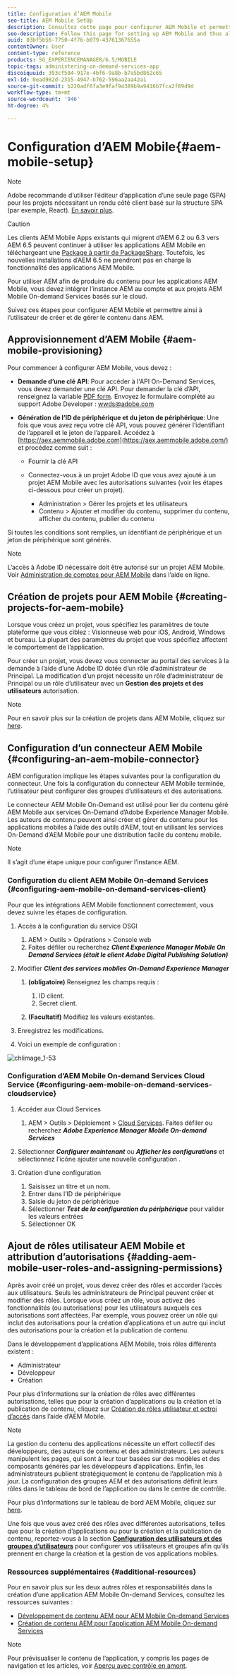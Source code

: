```yaml
---
title: Configuration d’AEM Mobile
seo-title: AEM Mobile SetUp
description: Consultez cette page pour configurer AEM Mobile et permettre ainsi à l’utilisateur de créer et de gérer le contenu dans AEM. Cette page fournit des informations sur l’intégration de l’instance AEM avec le ou les comptes et projets AEM Mobile On-demand Services basés sur le cloud.
seo-description: Follow this page for setting up AEM Mobile and thus allowing the user to create and manage the content within AEM. This page provides information on integrating the AEM instance with the cloud-based AEM Mobile On-Demand Services account and project(s).
uuid: 03bf5b56-7750-4f76-b079-43761367655a
contentOwner: User
content-type: reference
products: SG_EXPERIENCEMANAGER/6.5/MOBILE
topic-tags: administering-on-demand-services-app
discoiquuid: 393cf504-917e-4bf6-9a8b-b7a5bd862c65
exl-id: 0ead982d-2315-4947-b762-596aa2aa42a1
source-git-commit: b220adf6fa3e9faf94389b9a9416b7fca2f89d9d
workflow-type: tm+mt
source-wordcount: '946'
ht-degree: 4%

---
```


# Configuration d’AEM Mobile{#aem-mobile-setup}

>[!NOTE]
>
>Adobe recommande d’utiliser l’éditeur d’application d’une seule page (SPA) pour les projets nécessitant un rendu côté client basé sur la structure SPA (par exemple, React). [En savoir plus](/help/sites-developing/spa-overview.md).

>[!CAUTION]
>
>Les clients AEM Mobile Apps existants qui migrent d’AEM 6.2 ou 6.3 vers AEM 6.5 peuvent continuer à utiliser les applications AEM Mobile en téléchargeant une [Package à partir de PackageShare](https://www.adobeaemcloud.com/content/marketplace/marketplaceProxy.html?packagePath=/content/companies/public/adobe/packages/cq640/compatpack/aem-mobile-package). Toutefois, les nouvelles installations d’AEM 6.5 ne prendront pas en charge la fonctionnalité des applications AEM Mobile.

Pour utiliser AEM afin de produire du contenu pour les applications AEM Mobile, vous devez intégrer l’instance AEM au compte et aux projets AEM Mobile On-demand Services basés sur le cloud.

Suivez ces étapes pour configurer AEM Mobile et permettre ainsi à l’utilisateur de créer et de gérer le contenu dans AEM.

## Approvisionnement d’AEM Mobile {#aem-mobile-provisioning}

Pour commencer à configurer AEM Mobile, vous devez :

* **Demande d’une clé API**: Pour accéder à l&#39;API On-Demand Services, vous devez demander une clé API. Pour demander la clé d’API, renseignez la variable [PDF form](https://helpx.adobe.com/digital-publishing-solution/help/integrating-dps.html). Envoyez le formulaire complété au support Adobe Developer : [wwds@adobe.com](mailto:wwds@adobe.com)

* **Génération de l’ID de périphérique et du jeton de périphérique**: Une fois que vous avez reçu votre clé API, vous pouvez générer l’identifiant de l’appareil et le jeton de l’appareil. Accédez à [https://aex.aemmobile.adobe.com](https://aex.aemmobile.adobe.com/) et procédez comme suit :

   * Fournir la clé API
   * Connectez-vous à un projet Adobe ID que vous avez ajouté à un projet AEM Mobile avec les autorisations suivantes (voir les étapes ci-dessous pour créer un projet).

      * Administration > Gérer les projets et les utilisateurs
      * Contenu > Ajouter et modifier du contenu, supprimer du contenu, afficher du contenu, publier du contenu

Si toutes les conditions sont remplies, un identifiant de périphérique et un jeton de périphérique sont générés.

>[!NOTE]
>
>L’accès à Adobe ID nécessaire doit être autorisé sur un projet AEM Mobile. Voir [Administration de comptes pour AEM Mobile](https://helpx.adobe.com/digital-publishing-solution/help/account-admin-dps.html) dans l’aide en ligne.

## Création de projets pour AEM Mobile {#creating-projects-for-aem-mobile}

Lorsque vous créez un projet, vous spécifiez les paramètres de toute plateforme que vous ciblez : Visionneuse web pour iOS, Android, Windows et bureau. La plupart des paramètres du projet que vous spécifiez affectent le comportement de l’application.

Pour créer un projet, vous devez vous connecter au portail des services à la demande à l’aide d’une Adobe ID dotée d’un rôle d’administrateur de Principal. La modification d’un projet nécessite un rôle d’administrateur de Principal ou un rôle d’utilisateur avec un **Gestion des projets et des utilisateurs** autorisation.

>[!NOTE]
>
>Pour en savoir plus sur la création de projets dans AEM Mobile, cliquez sur [here](https://helpx.adobe.com/digital-publishing-solution/help/creating-projects.html).

## Configuration d’un connecteur AEM Mobile {#configuring-an-aem-mobile-connector}

AEM configuration implique les étapes suivantes pour la configuration du connecteur. Une fois la configuration du connecteur AEM Mobile terminée, l’utilisateur peut configurer des groupes d’utilisateurs et des autorisations.

Le connecteur AEM Mobile On-Demand est utilisé pour lier du contenu géré AEM Mobile aux services On-Demand d’Adobe Experience Manager Mobile. Les auteurs de contenu peuvent ainsi créer et gérer du contenu pour les applications mobiles à l’aide des outils d’AEM, tout en utilisant les services On-Demand d’AEM Mobile pour une distribution facile du contenu mobile.

>[!NOTE]
>
>Il s’agit d’une étape unique pour configurer l’instance AEM.

### Configuration du client AEM Mobile On-demand Services {#configuring-aem-mobile-on-demand-services-client}

Pour que les intégrations AEM Mobile fonctionnent correctement, vous devez suivre les étapes de configuration.

1. Accès à la configuration du service OSGI

   1. AEM > Outils > Opérations > Console web
   1. Faites défiler ou recherchez ***Client Experience Manager Mobile On Demand Services (était le client Adobe Digital Publishing Solution)***

1. Modifier ***Client des services mobiles On-Demand Experience Manager***

   1. **(obligatoire)** Renseignez les champs requis :

      1. ID client.
      1. Secret client.
   1. **(Facultatif)** Modifiez les valeurs existantes.


1. Enregistrez les modifications.
1. Voici un exemple de configuration :

![chlimage_1-53](assets/chlimage_1-53.png)

### Configuration d’AEM Mobile On-demand Services Cloud Service {#configuring-aem-mobile-on-demand-services-cloudservice}

1. Accéder aux Cloud Services

   1. AEM > Outils > Déploiement > [Cloud Services](http://localhost:4502/libs/cq/core/content/tools/cloudservices.html). Faites défiler ou recherchez ***Adobe Experience Manager Mobile On-demand Services***

1. Sélectionner ***Configurer maintenant*** ou ***Afficher les configurations*** et sélectionnez l’icône ajouter une nouvelle configuration .

1. Création d’une configuration

   1. Saisissez un titre et un nom.
   1. Entrer dans l’ID de périphérique
   1. Saisie du jeton de périphérique
   1. Sélectionner ***Test de la configuration du périphérique*** pour valider les valeurs entrées
   1. Sélectionner OK

## Ajout de rôles utilisateur AEM Mobile et attribution d’autorisations {#adding-aem-mobile-user-roles-and-assigning-permissions}

Après avoir créé un projet, vous devez créer des rôles et accorder l’accès aux utilisateurs. Seuls les administrateurs de Principal peuvent créer et modifier des rôles. Lorsque vous créez un rôle, vous activez des fonctionnalités (ou autorisations) pour les utilisateurs auxquels ces autorisations sont affectées. Par exemple, vous pouvez créer un rôle qui inclut des autorisations pour la création d’applications et un autre qui inclut des autorisations pour la création et la publication de contenu.

Dans le développement d’applications AEM Mobile, trois rôles différents existent :

* Administrateur
* Développeur
* Création

Pour plus d’informations sur la création de rôles avec différentes autorisations, telles que pour la création d’applications ou la création et la publication de contenu, cliquez sur [Création de rôles utilisateur et octroi d’accès](https://helpx.adobe.com/digital-publishing-solution/help/account-admin-dps.html) dans l’aide d’AEM Mobile.

>[!NOTE]
>
>La gestion du contenu des applications nécessite un effort collectif des développeurs, des auteurs de contenu et des administrateurs. Les auteurs manipulent les pages, qui sont à leur tour basées sur des modèles et des composants générés par les développeurs d’applications. Enfin, les administrateurs publient stratégiquement le contenu de l’application mis à jour. La configuration des groupes AEM et des autorisations définit leurs rôles dans le tableau de bord de l’application ou dans le centre de contrôle.
>
>Pour plus d’informations sur le tableau de bord AEM Mobile, cliquez sur [here](/help/mobile/mobile-apps-ondemand-application-dashboard.md).

Une fois que vous avez créé des rôles avec différentes autorisations, telles que pour la création d’applications ou pour la création et la publication de contenu, reportez-vous à la section [**Configuration des utilisateurs et des groupes d’utilisateurs**](/help/mobile/aem-mobile-configure-users.md) pour configurer vos utilisateurs et groupes afin qu’ils prennent en charge la création et la gestion de vos applications mobiles.

### Ressources supplémentaires {#additional-resources}

Pour en savoir plus sur les deux autres rôles et responsabilités dans la création d’une application AEM Mobile On-demand Services, consultez les ressources suivantes :

* [Développement de contenu AEM pour AEM Mobile On-demand Services](/help/mobile/aem-mobile-on-demand.md)
* [Création de contenu AEM pour l’application AEM Mobile On-demand Services](/help/mobile/mobile-apps-ondemand.md)

>[!NOTE]
>
>Pour prévisualiser le contenu de l’application, y compris les pages de navigation et les articles, voir [Aperçu avec contrôle en amont](/help/mobile/aem-mobile-manage-ondemand-services.md).
